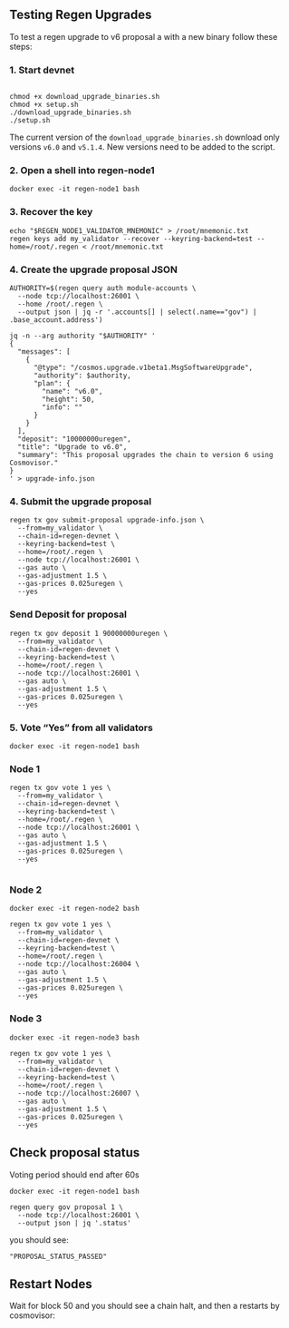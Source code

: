 ## Testing Regen Upgrades
To test a regen upgrade to v6 proposal a with a new binary follow
these steps:

### 1. Start devnet
```shell

chmod +x download_upgrade_binaries.sh
chmod +x setup.sh
./download_upgrade_binaries.sh
./setup.sh
```
The current version of the  `download_upgrade_binaries.sh` download only
versions `v6.0` and `v5.1.4`. New versions need to be added to the script.

### 2. Open a shell into regen-node1
```shell
docker exec -it regen-node1 bash
```
### 3. Recover the key
```shell
echo "$REGEN_NODE1_VALIDATOR_MNEMONIC" > /root/mnemonic.txt
regen keys add my_validator --recover --keyring-backend=test --home=/root/.regen < /root/mnemonic.txt

````
### 4. Create the upgrade proposal JSON
```shell
AUTHORITY=$(regen query auth module-accounts \
  --node tcp://localhost:26001 \
  --home /root/.regen \
  --output json | jq -r '.accounts[] | select(.name=="gov") | .base_account.address')

jq -n --arg authority "$AUTHORITY" '
{
  "messages": [
    {
      "@type": "/cosmos.upgrade.v1beta1.MsgSoftwareUpgrade",
      "authority": $authority,
      "plan": {
        "name": "v6.0",
        "height": 50,
        "info": ""
      }
    }
  ],
  "deposit": "10000000uregen",
  "title": "Upgrade to v6.0",
  "summary": "This proposal upgrades the chain to version 6 using Cosmovisor."
}
' > upgrade-info.json

```

### 4. Submit the upgrade proposal
```shell
regen tx gov submit-proposal upgrade-info.json \
  --from=my_validator \
  --chain-id=regen-devnet \
  --keyring-backend=test \
  --home=/root/.regen \
  --node tcp://localhost:26001 \
  --gas auto \
  --gas-adjustment 1.5 \
  --gas-prices 0.025uregen \
  --yes
```
### Send Deposit for proposal
```shell
regen tx gov deposit 1 90000000uregen \
  --from=my_validator \
  --chain-id=regen-devnet \
  --keyring-backend=test \
  --home=/root/.regen \
  --node tcp://localhost:26001 \
  --gas auto \
  --gas-adjustment 1.5 \
  --gas-prices 0.025uregen \
  --yes
```

### 5. Vote “Yes” from all validators

```shell
docker exec -it regen-node1 bash
```
### Node 1
```shell
regen tx gov vote 1 yes \
  --from=my_validator \
  --chain-id=regen-devnet \
  --keyring-backend=test \
  --home=/root/.regen \
  --node tcp://localhost:26001 \
  --gas auto \
  --gas-adjustment 1.5 \
  --gas-prices 0.025uregen \
  --yes


```

### Node 2
```shell
docker exec -it regen-node2 bash
```
```shell
regen tx gov vote 1 yes \
  --from=my_validator \
  --chain-id=regen-devnet \
  --keyring-backend=test \
  --home=/root/.regen \
  --node tcp://localhost:26004 \
  --gas auto \
  --gas-adjustment 1.5 \
  --gas-prices 0.025uregen \
  --yes

```

### Node 3
```shell
docker exec -it regen-node3 bash
```
```shell
regen tx gov vote 1 yes \
  --from=my_validator \
  --chain-id=regen-devnet \
  --keyring-backend=test \
  --home=/root/.regen \
  --node tcp://localhost:26007 \
  --gas auto \
  --gas-adjustment 1.5 \
  --gas-prices 0.025uregen \
  --yes

```

## Check proposal status
Voting period should end after 60s

```shell
docker exec -it regen-node1 bash
```
```shell
regen query gov proposal 1 \
  --node tcp://localhost:26001 \
  --output json | jq '.status'

```
you should see:
```text
"PROPOSAL_STATUS_PASSED"
```

## Restart Nodes
Wait for block 50 and you should see a chain halt, and then a restarts by cosmovisor:

